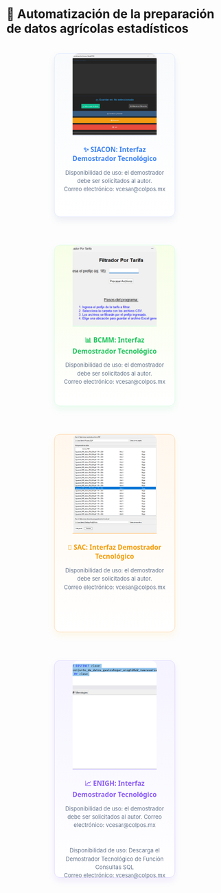 # 🚜 Automatización de la preparación de datos agrícolas estadísticos

<div style="display: flex; flex-wrap: wrap; justify-content: center; gap: 35px; margin: 40px 0;">

  <!-- Tarjeta 1 - Azul -->
  <div style="width: 280px; background: linear-gradient(to bottom, #f8fafc, #ffffff); text-align: center; margin-bottom: 30px; border-radius: 14px; box-shadow: 0 8px 16px rgba(74, 111, 165, 0.1); border: 1px solid #e0e7ff; transition: transform 0.3s ease;" onmouseover="this.style.transform='translateY(-5px)'" onmouseout="this.style.transform='none'">
    <img 
      src="/Pantallas/captura1.png" 
      alt="SIACON"
      style="border-radius: 14px 14px 0 0px; width: 70%; height: 50%; object-fit: cover; border-bottom: 2px solid #e0e7ff;"
    >
    <div style="padding: 0 20px 20px;">
      <h3 style="margin: 18px 0 10px 0; color: #3b82f6; font-family: 'Segoe UI', sans-serif; font-size: 1.1em;">✨ SIACON: Interfaz Demostrador Tecnológico</h3>
      <p style="color: #64748b; font-size: 0.92em; line-height: 1.5; margin-bottom: 40px;">
        Disponibilidad de uso: el demostrador debe ser solicitados al autor.<br>
        Correo electrónico: vcesar@colpos.mx
      </p>
      <br>
    </div>
  </div>

  <!-- Tarjeta 2 - Verde -->
  <div style="width: 280px; background: linear-gradient(to bottom, #f7fee7, #ffffff); text-align: center; margin-bottom: 30px; border-radius: 14px; box-shadow: 0 8px 16px rgba(74, 222, 128, 0.1); border: 1px solid #dcfce7; transition: transform 0.3s ease;" onmouseover="this.style.transform='translateY(-5px)'" onmouseout="this.style.transform='none'">
    <img 
      src="/Pantallas/captura2.png" 
      alt="BCMM"
      style="border-radius: 14px 14px 0 0; width: 70%; height: 50%; object-fit: cover; border-bottom: 2px solid #dcfce7;"
    >
    <div style="padding: 0 20px 20px;">
      <h3 style="margin: 18px 0 10px 0; color: #22c55e; font-family: 'Segoe UI', sans-serif; font-size: 1.1em;">📊 BCMM: Interfaz Demostrador Tecnológico</h3>
      <p style="color: #64748b; font-size: 0.92em; line-height: 1.5; margin-bottom: 40px;">
        Disponibilidad de uso: el demostrador debe ser solicitados al autor.<br>
        Correo electrónico: vcesar@colpos.mx
      </p>
      <br>
    </div>
  </div>

  <!-- Tarjeta 3 - Ámbar -->
  <div style="width: 280px; background: linear-gradient(to bottom, #fff7ed, #ffffff); text-align: center; margin-bottom: 30px; border-radius: 14px; box-shadow: 0 8px 16px rgba(251, 191, 36, 0.1); border: 1px solid #fed7aa; transition: transform 0.3s ease;" onmouseover="this.style.transform='translateY(-5px)'" onmouseout="this.style.transform='none'">
    <img 
      src="/Pantallas/captura3.png" 
      alt="SAC"
      style="border-radius: 14px 14px 0 0; width: 70%; height: 50%; object-fit: cover; border-bottom: 2px solid #fed7aa;"
    >
    <div style="padding: 0 20px 20px;">
      <h3 style="margin: 18px 0 10px 0; color: #f59e0b; font-family: 'Segoe UI', sans-serif; font-size: 1.1em;">🌱 SAC: Interfaz Demostrador Tecnológico</h3>
      <p style="color: #64748b; font-size: 0.92em; line-height: 1.5; margin-bottom: 40px;">
        Disponibilidad de uso: el demostrador debe ser solicitados al autor.<br>
        Correo electrónico: vcesar@colpos.mx
      </p>
      <br>
    </div>
  </div>

  <!-- Tarjeta 4 - Morado (con descarga) -->
  <div style="width: 280px; background: linear-gradient(to bottom, #f5f3ff, #ffffff); text-align: center; margin-bottom: 30px; border-radius: 14px; box-shadow: 0 8px 16px rgba(139, 92, 246, 0.1); border: 1px solid #ddd6fe; transition: transform 0.3s ease;" onmouseover="this.style.transform='translateY(-5px)'" onmouseout="this.style.transform='none'">
    <img 
      src="/Pantallas/captura4.png" 
      alt="ENIGH"
      style="border-radius: 14px 14px 0 0; width: 70%; height: 50%; object-fit: cover; border-bottom: 2px solid #ddd6fe;"
    >
    <div style="padding: 0 20px 20px;">
      <h3 style="margin: 18px 0 10px 0; color: #8b5cf6; font-family: 'Segoe UI', sans-serif; font-size: 1.1em;">📈 ENIGH: Interfaz Demostrador Tecnológico</h3>
      <p style="color: #64748b; font-size: 0.92em; line-height: 1.5; margin-bottom: 40px;">
        Disponibilidad de uso: el demostrador debe ser solicitados al autor.
        Correo electrónico: vcesar@colpos.mx
      </p>
      <p style="color: #64748b; font-size: 0.92em; line-height: 1.5; margin-bottom: 40px;">
        Disponibilidad de uso: Descarga el Demostrador Tecnológico de Función Consultas SQL<br>
        Correo electrónico: vcesar@colpos.mx
      </p>
      <br>
    </div>
  </div>

</div>
